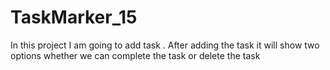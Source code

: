 # TaskMarker_15
In this project I am going to add task . After adding the task it will show two options whether we can complete the task or delete the task
